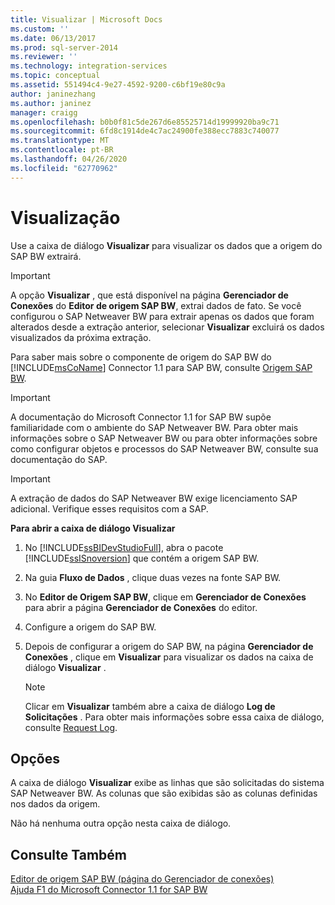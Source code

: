 ```yaml
---
title: Visualizar | Microsoft Docs
ms.custom: ''
ms.date: 06/13/2017
ms.prod: sql-server-2014
ms.reviewer: ''
ms.technology: integration-services
ms.topic: conceptual
ms.assetid: 551494c4-9e27-4592-9200-c6bf19e80c9a
author: janinezhang
ms.author: janinez
manager: craigg
ms.openlocfilehash: b0b0f81c5de267d6e85525714d19999920ba9c71
ms.sourcegitcommit: 6fd8c1914de4c7ac24900fe388ecc7883c740077
ms.translationtype: MT
ms.contentlocale: pt-BR
ms.lasthandoff: 04/26/2020
ms.locfileid: "62770962"
---
```

# <a name="preview"></a>Visualização
  Use a caixa de diálogo **Visualizar** para visualizar os dados que a origem do SAP BW extrairá.  
  
> [!IMPORTANT]  
>  A opção **Visualizar** , que está disponível na página **Gerenciador de Conexões** do **Editor de origem SAP BW**, extrai dados de fato. Se você configurou o SAP Netweaver BW para extrair apenas os dados que foram alterados desde a extração anterior, selecionar **Visualizar** excluirá os dados visualizados da próxima extração.  
  
 Para saber mais sobre o componente de origem do SAP BW do [!INCLUDE[msCoName](../../includes/msconame-md.md)] Connector 1.1 para SAP BW, consulte [Origem SAP BW](sap-bw-source.md).  
  
> [!IMPORTANT]  
>  A documentação do Microsoft Connector 1.1 for SAP BW supõe familiaridade com o ambiente do SAP Netweaver BW. Para obter mais informações sobre o SAP Netweaver BW ou para obter informações sobre como configurar objetos e processos do SAP Netweaver BW, consulte sua documentação do SAP.  
  
> [!IMPORTANT]  
>  A extração de dados do SAP Netweaver BW exige licenciamento SAP adicional. Verifique esses requisitos com a SAP.  
  
 **Para abrir a caixa de diálogo Visualizar**  
  
1.  No [!INCLUDE[ssBIDevStudioFull](../../includes/ssbidevstudiofull-md.md)], abra o pacote [!INCLUDE[ssISnoversion](../../includes/ssisnoversion-md.md)] que contém a origem SAP BW.  
  
2.  Na guia **Fluxo de Dados** , clique duas vezes na fonte SAP BW.  
  
3.  No **Editor de Origem SAP BW**, clique em **Gerenciador de Conexões** para abrir a página **Gerenciador de Conexões** do editor.  
  
4.  Configure a origem do SAP BW.  
  
5.  Depois de configurar a origem do SAP BW, na página **Gerenciador de Conexões** , clique em **Visualizar** para visualizar os dados na caixa de diálogo **Visualizar** .  
  
    > [!NOTE]  
    >  Clicar em **Visualizar** também abre a caixa de diálogo **Log de Solicitações** . Para obter mais informações sobre essa caixa de diálogo, consulte [Request Log](request-log.md).  
  
## <a name="options"></a>Opções  
 A caixa de diálogo **Visualizar** exibe as linhas que são solicitadas do sistema SAP Netweaver BW. As colunas que são exibidas são as colunas definidas nos dados da origem.  
  
 Não há nenhuma outra opção nesta caixa de diálogo.  
  
## <a name="see-also"></a>Consulte Também  
 [Editor de origem SAP BW &#40;página do Gerenciador de conexões&#41;](sap-bw-source-editor-connection-manager-page.md)   
 [Ajuda F1 do Microsoft Connector 1.1 for SAP BW](../microsoft-connector-for-sap-bw-f1-help.md)  
  
  
